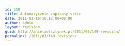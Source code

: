 ```yaml
---
id: 150
title: Automatycznie zapisany szkic
date: 2011-03-16T16:12:00+00:00
author: admin
layout: revision
guid: http://anielaolsztynek.pl/2011/03/149-revision/
permalink: /2011/03/149-revision/
---
```


